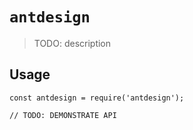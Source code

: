 # `antdesign`

> TODO: description

## Usage

```
const antdesign = require('antdesign');

// TODO: DEMONSTRATE API
```

